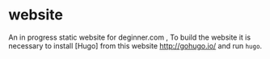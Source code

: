 website
=======

An in progress static website for deginner.com , To build the website it is necessary to install [Hugo] from this website http://gohugo.io/ and run `hugo`.
